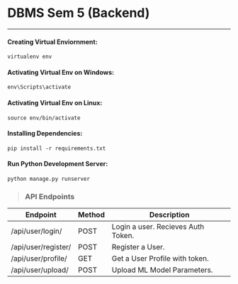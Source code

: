 # DBMS Sem 5 (Backend)

---
#### Creating Virtual Enviornment:
```
virtualenv env
```
#### Activating Virtual Env on Windows:
```
env\Scripts\activate
```

#### Activating Virtual Env on Linux:
```
source env/bin/activate
```

#### Installing Dependencies:
```
pip install -r requirements.txt
```
#### Run Python Development Server:
```
python manage.py runserver
```


> ### **API Endpoints**

| Endpoint    | Method      | Description               |
| ----------- | ----------- | ------------------------- |
| /api/user/login/           | POST         | Login a user. Recieves Auth Token.    |
| /api/user/register/                 | POST         | Register a User.              |
| /api/user/profile/            | GET          | Get a User Profile with token.    |
| /api/user/upload/ | POST         | Upload ML Model Parameters.    |

